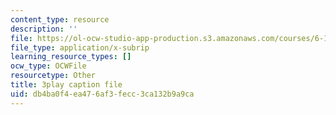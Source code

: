 ```yaml
---
content_type: resource
description: ''
file: https://ol-ocw-studio-app-production.s3.amazonaws.com/courses/6-189-multicore-programming-primer-january-iap-2007/db4ba0f4ea476af3fecc3ca132b9a9ca_ZD2sKqPxPIk.srt
file_type: application/x-subrip
learning_resource_types: []
ocw_type: OCWFile
resourcetype: Other
title: 3play caption file
uid: db4ba0f4-ea47-6af3-fecc-3ca132b9a9ca
---
```

